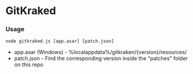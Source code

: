 # GitKraked
### Usage
```
node gitkraked.js [app.asar] [patch.json]
```
* app.asar (Windows) - %localappdata%/gitkraken/{version}/resources/
* patch.json - Find the corresponding version inside the "patches" folder on this repo
